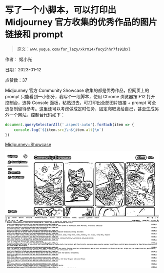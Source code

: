 # 写了一个小脚本，可以打印出 Midjourney 官方收集的优秀作品的图片链接和 prompt

> 原文：[`www.yuque.com/for_lazy/xkrm14/fucy5hhr7fs91bxl`](https://www.yuque.com/for_lazy/xkrm14/fucy5hhr7fs91bxl)

作者： 姬小光 

日期：2023-01-12 

点赞数：37 

Midjourney 官方 Community Showcase 收集的都是优秀作品，但网页上的 prompt 只能看到一小部分，我写个一段脚本，使用 Chrome 浏览器按 F12 打开控制台，选择 Console 面板，粘贴进去，可打印出全部图片链接 + prompt 可全选复制留待参考。这里还可以考虑做成定时任务，固定爬取发给自己，甚至生成另外一个网站。控制台代码如下：

```js
document.querySelectorAll('.aspect-auto').forEach(item => { 
    console.log(`${item.src}\n${item.alt}\n`) 
})
```

[Midjourney+Showcase](https://midjourney.com/showcase/recent/) 

![](img/20606809ca34512e1ce355d87573b389.png)  


